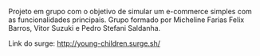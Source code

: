 Projeto em grupo com o objetivo de simular um e-commerce simples com as funcionalidades principais. 
Grupo formado por Micheline Farias Felix Barros, Vitor Suzuki e Pedro Stefani Saldanha.

Link do surge:
http://young-children.surge.sh/

